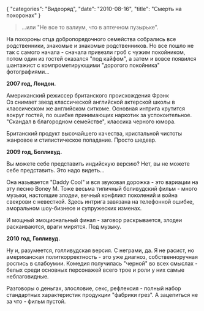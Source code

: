 {
   "categories": "Видеоряд",
   "date": "2010-08-16",
   "title": "Смерть на похоронах"
}

> ...или "Не все то валиум, что в аптечном пузырьке".

На похороны отца добропорядочного семейства собрались все родственники, знакомые и знакомые родственников. Но все пошло не так с самого начала - сначала привезли гроб с чужим покойником, потом один из гостей оказался "под кайфом", а затем и вовсе появился шантажист с компрометирующими "дорогого покойника" фотографиями...

**2007 год, Лондон.**

Американский режиссер британского происхождения Фрэнк Оз снимает звезд классической английской актерской школы в классическом же английском ситкоме. Основная интрига крутится вокруг гостей, по ошибке принимающих наркотик за успокоительное. "Скандал в благородном семействе", классика черного юмора.

Британский продукт высочайшего качества, кристальной чистоты жанровое и стилистическое попадание. Просто шедевр.

**2009 год, Болливуд.**

Вы можете себе представить индийскую версию? Нет, вы не можете себе представить. Это надо видеть...

Она называется "Daddy Cool" и вся звуковая дорожка - это вариации на эту песню Boney M. Тоже весьма типичный боливудский фильм - много музыки, настоящие злодеи, вечный конфликт поколений и война свекрови с невесткой. Здесь интрига завязана на телефонной ошибке, аморальном шоу-бизнесе и супружеских изменах.

И мощный эмоциональный финал - заговор раскрывается, злодеи раскаиваются, враги мирятся. Под музыку.

**2010 год, Голливуд.**

Ну и, разумеется, голливудская версия. С неграми, да. Я не расист, но американская политкорректность - это уже диагноз, собственноручная роспись в слабоумии. Комедия получилась "черной" во всех смыслах - белых среди основных персонажей всего трое и роли у них самые неблаговидные.

Разговоры о деньгах, злословие, секс, рефлексия - полный набор стандартных характеристик продукции "фабрики грез". А зацепиться не за что - фильм пустой.
